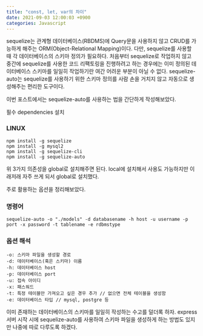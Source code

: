 ```yaml
---
title: "const, let, var의 차이"
date: 2021-09-03 12:00:03 +0900
categories: Javascript
---
```


sequelize는 관계형 데이터베이스(RBDMS)에 Query문을 사용하지 않고 CRUD를 가능하게 해주는 ORM(Object-Relational Mapping)이다.
다만, sequelize를 사용할 때 각 데이터베이스의 스키마 정의가 필요하다.
처음부터 sequelize로 작업하지 않고 중간에 sequelize를 사용한 코드 리팩토링을 진행하려고 하는 경우에는 이미 정의된 데이터베이스 스키마를 일일히 작업하기란 여간 어려운 부분이 아닐 수 없다.
sequelize-auto는 sequelize를 사용하기 위한 스키마 정의를 사람 손을 거치지 않고 자동으로 생성해주는 편리한 도구이다.

이번 포스트에서는 sequelize-auto를 사용하는 법을 간단하게 작성해보았다.

필수 dependencies 설치

### LINUX

```
npm install -g sequelize
npm install -g mysql2
npm install -g sequelize-cli
npm install -g sequelize-auto
```

위 3가지 의존성을 global로 설치해주면 된다.
local에 설치해서 사용도 가능하지만 이래저래 자주 쓰게 되서 global로 설치했다.

주로 활용하는 옵션을 정리해보았다.

### 명령어

```
sequelize-auto -o "./models" -d databasename -h host -u username -p port -x password -t tablename -e rdbmstype
```

### 옵션 해석

```
-o: 스키마 파일을 생성할 경로
-d: 데이터베이스(혹은 스키마) 이름
-h: 데이터베이스 host
-p: 데이터베이스 port
-u: 접속 아이디
-x: 패스워드
-t: 특정 테이블만 가져오고 싶은 경우 추가 // 없으면 전체 테이블을 생성함
-e: 데이터베이스 타입 // mysql, postgre 등
```

이미 존재하는 데이터베이스의 스키마를 일일히 작성하는 수고를 덜더록 하자.
express 서버 시작 시에 sequelize-auto를 사용하여 스키마 파일을 생성하게 하는 방법도 있지만 나중에 따로 다루도록 하겠다.

